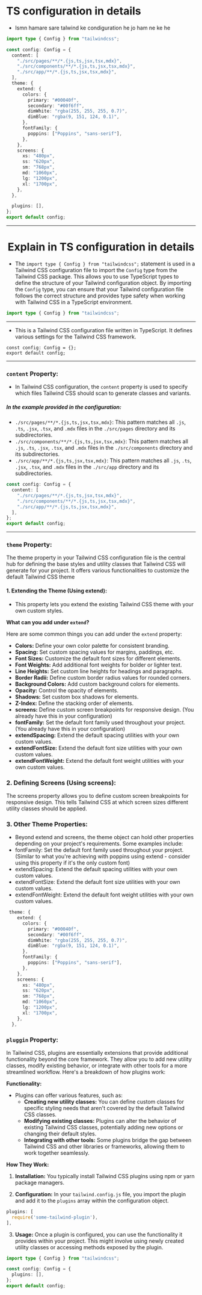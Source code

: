 # TS configuration in details

- Ismn hamare sare talwind ke condiguration he jo ham ne ke he

```ts
import type { Config } from "tailwindcss";

const config: Config = {
  content: [
    "./src/pages/**/*.{js,ts,jsx,tsx,mdx}",
    "./src/components/**/*.{js,ts,jsx,tsx,mdx}",
    "./src/app/**/*.{js,ts,jsx,tsx,mdx}",
  ],
  theme: {
    extend: {
      colors: {
        primary: "#00040f",
        secondary: "#00f6ff",
        dimWhite: "rgba(255, 255, 255, 0.7)",
        dimBlue: "rgba(9, 151, 124, 0.1)",
      },
      fontFamily: {
        poppins: ["Poppins", "sans-serif"],
      },
    },
    screens: {
      xs: "480px",
      ss: "620px",
      sm: "768px",
      md: "1060px",
      lg: "1200px",
      xl: "1700px",
    },
  },

  plugins: [],
};
export default config;
```

---

<h1 align="center">Explain in TS configuration in details</h1>

- The `import type { Config } from "tailwindcss";` statement is used in a Tailwind CSS configuration file to import the `Config` type from the Tailwind CSS package. This allows you to use TypeScript types to define the structure of your Tailwind configuration object. By importing the `Config` type, you can ensure that your Tailwind configuration file follows the correct structure and provides type safety when working with Tailwind CSS in a TypeScript environment.

```ts
import type { Config } from "tailwindcss";
```

---

- This is a Tailwind CSS configuration file written in TypeScript. It defines various settings for the Tailwind CSS framework.

```tsx
const config: Config = {};
export default config;
```

---

### `content` Property:

- In Tailwind CSS configuration, the `content` property is used to specify which files Tailwind CSS should scan to generate classes and variants.

##### In the example provided in the configuration:

- `./src/pages/**/*.{js,ts,jsx,tsx,mdx}`: This pattern matches all `.js`, `.ts`, `.jsx`, `.tsx`, and `.mdx` files in the `./src/pages` directory and its subdirectories.
- `./src/components/**/*.{js,ts,jsx,tsx,mdx}`: This pattern matches all `.js`, `.ts`, `.jsx`, `.tsx`, and `.mdx` files in the `./src/components` directory and its subdirectories.
- `./src/app/**/*.{js,ts,jsx,tsx,mdx}`: This pattern matches all `.js`, `.ts`, `.jsx`, `.tsx`, and `.mdx` files in the `./src/app` directory and its subdirectories.

```ts
const config: Config = {
  content: [
    "./src/pages/**/*.{js,ts,jsx,tsx,mdx}",
    "./src/components/**/*.{js,ts,jsx,tsx,mdx}",
    "./src/app/**/*.{js,ts,jsx,tsx,mdx}",
  ],
};
export default config;
```

---

### `theme` Property:

The theme property in your Tailwind CSS configuration file is the central hub for defining the base styles and utility classes that Tailwind CSS will generate for your project. It offers various functionalities to customize the default Tailwind CSS theme

#### 1. Extending the Theme (Using extend):

- This property lets you extend the existing Tailwind CSS theme with your own custom styles.

**What can you add under `extend`?**

Here are some common things you can add under the `extend` property:

- **Colors:** Define your own color palette for consistent branding.
- **Spacing:** Set custom spacing values for margins, paddings, etc.
- **Font Sizes:** Customize the default font sizes for different elements.
- **Font Weights:** Add additional font weights for bolder or lighter text.
- **Line Heights:** Set custom line heights for headings and paragraphs.
- **Border Radii:** Define custom border radius values for rounded corners.
- **Background Colors:** Add custom background colors for elements.
- **Opacity:** Control the opacity of elements.
- **Shadows:** Set custom box shadows for elements.
- **Z-Index:** Define the stacking order of elements.
- **screens:** Define custom screen breakpoints for responsive design. (You already have this in your configuration)
- **fontFamily:** Set the default font family used throughout your project. (You already have this in your configuration)
- **extendSpacing:** Extend the default spacing utilities with your own custom values.
- **extendFontSize:** Extend the default font size utilities with your own custom values.
- **extendFontWeight:** Extend the default font weight utilities with your own custom values.

### 2. Defining Screens (Using screens):

The screens property allows you to define custom screen breakpoints for responsive design. This tells Tailwind CSS at which screen sizes different utility classes should be applied.

### 3. Other Theme Properties:

- Beyond extend and screens, the theme object can hold other properties depending on your project's requirements. Some examples include:
- fontFamily: Set the default font family used throughout your project. (Similar to what you're achieving with poppins using extend - consider using this property if it's the only custom font)
- extendSpacing: Extend the default spacing utilities with your own custom values.
- extendFontSize: Extend the default font size utilities with your own custom values.
- extendFontWeight: Extend the default font weight utilities with your own custom values.

```ts
 theme: {
    extend: {
      colors: {
        primary: "#00040f",
        secondary: "#00f6ff",
        dimWhite: "rgba(255, 255, 255, 0.7)",
        dimBlue: "rgba(9, 151, 124, 0.1)",
      },
      fontFamily: {
        poppins: ["Poppins", "sans-serif"],
      },
    },
    screens: {
      xs: "480px",
      ss: "620px",
      sm: "768px",
      md: "1060px",
      lg: "1200px",
      xl: "1700px",
    },
  },
```

### `pluggin` Property:

In Tailwind CSS, plugins are essentially extensions that provide additional functionality beyond the core framework. They allow you to add new utility classes, modify existing behavior, or integrate with other tools for a more streamlined workflow. Here's a breakdown of how plugins work:

**Functionality:**

- Plugins can offer various features, such as:
  - **Creating new utility classes:** You can define custom classes for specific styling needs that aren't covered by the default Tailwind CSS classes.
  - **Modifying existing classes:** Plugins can alter the behavior of existing Tailwind CSS classes, potentially adding new options or changing their default styles.
  - **Integrating with other tools:** Some plugins bridge the gap between Tailwind CSS and other libraries or frameworks, allowing them to work together seamlessly.

**How They Work:**

1. **Installation:** You typically install Tailwind CSS plugins using npm or yarn package managers.

2. **Configuration:** In your `tailwind.config.js` file, you import the plugin and add it to the `plugins` array within the configuration object.

```ts
plugins: [
  require('some-tailwind-plugin'),
],
```

3. **Usage:** Once a plugin is configured, you can use the functionality it provides within your project. This might involve using newly created utility classes or accessing methods exposed by the plugin.

```ts
import type { Config } from "tailwindcss";

const config: Config = {
  plugins: [],
};
export default config;
```
